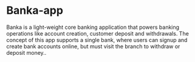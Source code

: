 # Banka-app
Banka is a light-weight core banking application that powers banking operations like account creation, customer deposit and withdrawals. The concept of this app supports a single bank, where users can signup and create bank accounts online, but must visit the branch to withdraw or deposit money..
